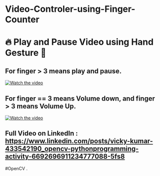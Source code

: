 # Video-Controler-using-Finger-Counter

🔥 Play and Pause Video using Hand Gesture 🍻
=================================

For finger > 3 means play and pause.
----------------
[![Watch the video](https://i.imgur.com/vKb2F1B.png)](https://github.com/imvickykumar999/Video-Controler-using-Finger-Counter/blob/master/%EA%A7%81%20Oye%20Vicks%20%F0%9F%8D%BB%20!!!%20%E3%83%84%EA%A7%82%20(%40imvickykumar999)%20%E2%80%A2%20Instagram%20photos%20and%20videos_2.mp4)

For finger == 3 means Volume down, and finger > 3 means Volume Up.
----------------
[![Watch the video](https://i.imgur.com/vKb2F1B.png)](https://github.com/imvickykumar999/Video-Controler-using-Finger-Counter/blob/master/Volume-Manager.mp4)

Full Video on LinkedIn : https://www.linkedin.com/posts/vicky-kumar-433542190_opencv-pythonprogramming-activity-6692696911234777088-5fs8
-------------------------------

#OpenCV
.
